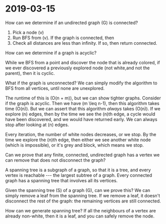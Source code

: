 # 2019-03-15

How can we determine if an undirected graph \(G\) is connected?
1. Pick a node \(v\)
2. Run BFS from \(v\). If the graph is connected, then 
3. Check all distances are less than infinity. If so, then return connected. 

How can we determine if a graph is acyclic? 

While we BFS from a point and discover the node that is already colored, if we ever discovered a previously explored node (not white,and not the parent), then it is cyclic.

What if the graph is unconnected? We can simply modify the algorithm to BFS from all vertices, until none are unexplored.

The runtime of this is \(O(n + m)\), but we can show tighter graphs. Consider if the graph is acyclic. Then we have \(m \leq n-1\), then this algorithm takes time \(O(n)\). But we can assert that this algorithm *always* takes \(O(n)\). If we explore \(n\) edges, then by the time we see the \(n\)th edge, a cycle would have been discovered, and we would have returned early. We can always stop after looking at \(n\) edges.

Every iteration, the number of white nodes decreases, or we stop. By the time we explore the \(n\)th edge, then either we see another white node (which is impossible), or it's grey and block, which means we stop.

Can we prove that any finite, connected, undirected graph has a vertex we can remove that does not disconnect the graph?

A spanning tree is a subgraph of a graph, so that it is a tree, and every vertex is reachable --- the largest subtree of a graph. Every connected graph has a spanning tree that involves all its vertices. 

Given the spanning tree \(S\) of a graph \(G\), can we prove this? We can simply remove a leaf from the spanning tree. If we remove a leaf, it doesn't disconnect the rest of the graph: the remaining vertices are still connected. 

How can we generate spanning tree? If all the neighbours of a vertex are already non-white, then it is a leaf, and you can safely remove the node.